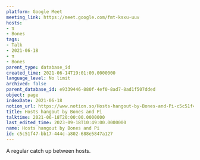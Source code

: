 ```yaml
---
platform: Google Meet
meeting_link: https://meet.google.com/fmt-ksxu-uuv
hosts:
- π
- Bones
tags:
- Talk
- 2021-06-18
- π
- Bones
parent_type: database_id
created_time: 2021-06-14T19:01:00.0000000
language_level: No limit
archived: false
parent_database_id: e9339446-880f-4ef0-8ad7-8ad1f507dded
object: page
indexDate: 2021-06-18
notion_url: https://www.notion.so/Hosts-hangout-by-Bones-and-Pi-c5c51f47bb17444ca802688e5847a127
title: Hosts hangout by Bones and Pi
talktime: 2021-06-18T20:00:00.0000000
last_edited_time: 2023-09-18T10:49:00.0000000
name: Hosts hangout by Bones and Pi
id: c5c51f47-bb17-444c-a802-688e5847a127
---
```


A regular catch up between hosts.


